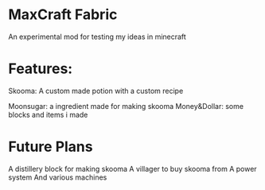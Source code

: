 # MaxCraft Fabric
An experimental mod for testing my ideas in minecraft

# Features:
  Skooma: A custom made potion with a custom recipe
  
  Moonsugar: a ingredient made for making skooma
  Money&Dollar: some blocks and items i made
  
# Future Plans
  A distillery block for making skooma
  A villager to buy skooma from
  A power system
  And various machines

